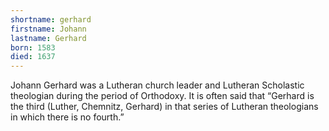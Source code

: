 ```yaml
---
shortname: gerhard
firstname: Johann
lastname: Gerhard
born: 1583
died: 1637
---
```


Johann Gerhard was a Lutheran church leader and Lutheran Scholastic theologian during the period of Orthodoxy. It is often said that “Gerhard is the third (Luther, Chemnitz, Gerhard) in that series of Lutheran theologians in which there is no fourth.”